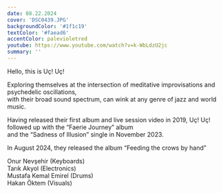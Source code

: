 ```yaml
---
date: 08.22.2024
cover: 'DSC0439.JPG'
backgroundColor: '#1f1c19'
textColor: '#faead6'
accentColor: palevioletred
youtube: https://www.youtube.com/watch?v=k-WbLdzU2jc
summary: ''
---
```

Hello, this is Uç! Uç!

Exploring themselves at the intersection of meditative improvisations and psychedelic oscillations,  
with their broad sound spectrum, can wink at any genre of jazz and world music. 

Having released their first album and live session video in 2019, Uç! Uç! followed up with the “Faerie Journey” album  
and the “Sadness of Illusion” single in November 2023.   

In August 2024, they released the album “Feeding the crows by hand”  

Onur Nevşehir (Keyboards)  
Tarık Akyol (Electronics)   
Mustafa Kemal Emirel (Drums)  
Hakan Öktem (Visuals)  
